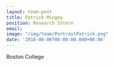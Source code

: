 ```yaml
---
layout: team-post
title: Patrick Mingey
position: Research Intern
email: 
image: "/img/team/PortraitPatrick.png"
date: '2018-08-06T00:00:00.000+00:00'
---
```


Boston College
